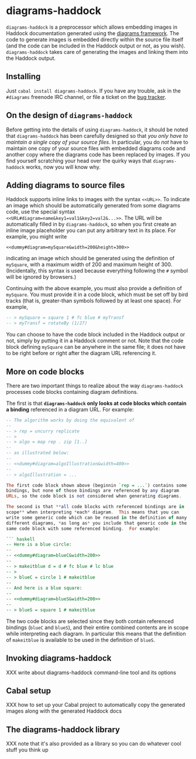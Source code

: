 # diagrams-haddock

`diagrams-haddock` is a preprocessor which allows embedding images in
Haddock documentation generated using the
[diagrams framework](http://projects.haskell.org/diagrams/).  The code
to generate images is embedded directly within the source file itself
(and the code can be included in the Haddock output or not, as you
wish).  `diagrams-haddock` takes care of generating the images and
linking them into the Haddock output.

## Installing

Just `cabal install diagrams-haddock`.  If you have any trouble, ask
in the `#diagrams` freenode IRC channel, or file a ticket on the
[bug tracker](http://github.com/diagrams/diagrams-haddock/issues).

## On the design of `diagrams-haddock`

Before getting into the details of using `diagrams-haddock`, it should
be noted that `diagrams-haddock` has been carefully designed so that
*you only have to maintain a single copy of your source files*.  In
particular, you do *not* have to maintain one copy of your source
files with embedded diagrams code and another copy where the diagrams
code has been replaced by images.  If you find yourself scratching
your head over the quirky ways that `diagrams-haddock` works, now you
will know why.

## Adding diagrams to source files

Haddock supports inline links to images with the syntax
`<<URL>>`.  To indicate an image which should be automatically
generated from some diagrams code, use the special syntax
`<<URL#diagram=name&key1=val1&key2=val2&...>>`.  The URL will be
automatically filled in by `diagrams-haddock`, so when you first
create an inline image placeholder you can put any arbitrary text in
its place.  For example, you might write

    <<dummy#diagram=mySquare&width=200&height=300>>

indicating an image which should be generated using the definition of
`mySquare`, with a maximum width of 200 and maximum height of 300.
(Incidentally, this syntax is used because everything following the
`#` symbol will be ignored by browsers.)

Continuing with the above example, you must also provide a definition
of `mySquare`. You must provide it in a code block, which must be set
off by bird tracks (that is, greater-than symbols followed by at least
one space).  For example,

``` haskell
-- > mySquare = square 1 # fc blue # myTransf
-- > myTransf = rotateBy (1/27)
```

You can choose to have the code block included in the Haddock output
or not, simply by putting it in a Haddock comment or not.  Note that
the code block defining `mySquare` can be anywhere in the same file;
it does not have to be right before or right after the diagram URL
referencing it.

## More on code blocks

There are two important things to realize about the way
`diagrams-haddock` processes code blocks containing diagram
definitions.

The first is that **`diagrams-haddock` only looks at code blocks which
contain a binding** referenced in a diagram URL.  For example:

``` haskell
-- The algorithm works by doing the equivalent of
--
-- > rep = uncurry replicate
-- >
-- > algo = map rep . zip [1..]
--
-- as illustrated below:
--
-- <<dummy#diagram=algoIllustration&width=400>>
--
-- > algoIllustration = ...

The first code block shown above (beginnin `rep = ...`) contains some
bindings, but none of those bindings are referenced by any diagram
URLs, so the code block is not considered when generating diagrams.

The second is that **all code blocks with referenced bindings are in
scope** when interpreting *each* diagram.  This means that you can
write some generic code which can be reused in the definition of many
different diagrams, *as long as* you include that generic code in the
same code block with some referenced binding.  For example:

``` haskell
-- Here is a blue circle:
--
-- <<dummy#diagram=blueC&width=200>>
--
-- > makeitblue d = d # fc blue # lc blue
-- >
-- > blueC = circle 1 # makeitblue
--
-- And here is a blue square:
--
-- <<dummy#diagram=blueS&width=200>>
--
-- > blueS = square 1 # makeitblue
```

The two code blocks are selected since they both contain referenced
bindings (`blueC` and `blueS`), and their entire combined contents are
in scope while interpreting each diagram.  In particular this means
that the definition of `makeitblue` is available to be used in the
definition of `blueS`.

## Invoking diagrams-haddock

XXX write about diagrams-haddock command-line tool and its options

## Cabal setup

XXX how to set up your Cabal project to automatically copy the
generated images along with the generated Haddock docs

## The diagrams-haddock library

XXX note that it's also provided as a library so you can do whatever
cool stuff you think up
